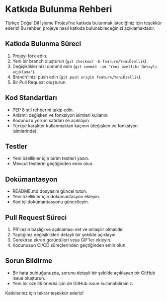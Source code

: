 # Katkıda Bulunma Rehberi

Türkçe Doğal Dil İşleme Projesi'ne katkıda bulunmak istediğiniz için teşekkür ederiz! Bu rehber, projeye nasıl katkıda bulunabileceğinizi açıklamaktadır.

## Katkıda Bulunma Süreci

1. Projeyi fork edin.
2. Yeni bir branch oluşturun (`git checkout -b feature/YeniÖzellik`).
3. Değişikliklerinizi commit edin (`git commit -am 'Yeni özellik: Detaylı açıklama'`).
4. Branch'inizi push edin (`git push origin feature/YeniÖzellik`).
5. Bir Pull Request oluşturun.

## Kod Standartları

- PEP 8 stil rehberini takip edin.
- Anlamlı değişken ve fonksiyon isimleri kullanın.
- Kodunuzu yorum satırları ile açıklayın.
- Türkçe karakter kullanmaktan kaçının (değişken ve fonksiyon isimlerinde).

## Testler

- Yeni özellikler için birim testleri yazın.
- Mevcut testlerin geçtiğinden emin olun.

## Dokümantasyon

- README.md dosyasını güncel tutun.
- Yeni özellikler için dokümantasyon ekleyin.
- Kod içi dokümantasyonu güncelleyin.

## Pull Request Süreci

1. PR'ınızın başlığı ve açıklaması net ve anlaşılır olmalıdır.
2. Yaptığınız değişiklikleri detaylı bir şekilde açıklayın.
3. Gerekirse ekran görüntüleri veya GIF'ler ekleyin.
4. Kodunuzun CI/CD süreçlerinden geçtiğinden emin olun.

## Sorun Bildirme

- Bir hata bulduğunuzda, sorunu detaylı bir şekilde açıklayan bir GitHub issue oluşturun.
- Yeni bir özellik önerisi için de GitHub issue kullanabilirsiniz.

Katkılarınız için tekrar teşekkür ederiz!